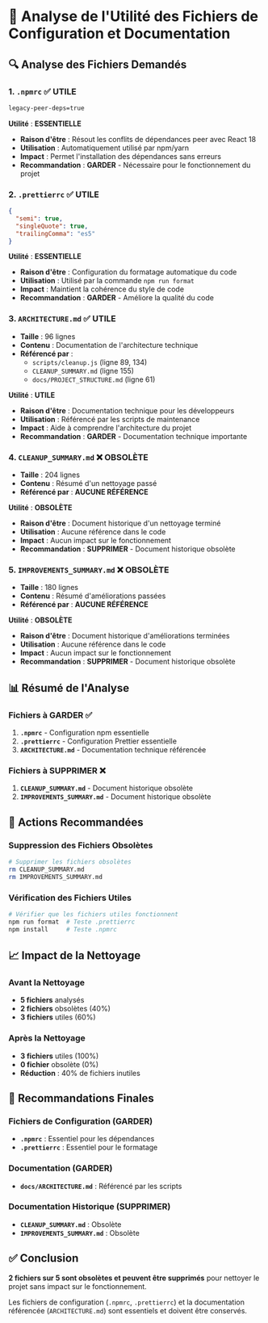 # 📁 Analyse de l'Utilité des Fichiers de Configuration et Documentation

## 🔍 Analyse des Fichiers Demandés

### 1. **`.npmrc`** ✅ **UTILE**
```bash
legacy-peer-deps=true
```

**Utilité** : **ESSENTIELLE**
- **Raison d'être** : Résout les conflits de dépendances peer avec React 18
- **Utilisation** : Automatiquement utilisé par npm/yarn
- **Impact** : Permet l'installation des dépendances sans erreurs
- **Recommandation** : **GARDER** - Nécessaire pour le fonctionnement du projet

### 2. **`.prettierrc`** ✅ **UTILE**
```json
{
  "semi": true,
  "singleQuote": true,
  "trailingComma": "es5"
}
```

**Utilité** : **ESSENTIELLE**
- **Raison d'être** : Configuration du formatage automatique du code
- **Utilisation** : Utilisé par la commande `npm run format`
- **Impact** : Maintient la cohérence du style de code
- **Recommandation** : **GARDER** - Améliore la qualité du code

### 3. **`ARCHITECTURE.md`** ✅ **UTILE**
- **Taille** : 96 lignes
- **Contenu** : Documentation de l'architecture technique
- **Référencé par** : 
  - `scripts/cleanup.js` (ligne 89, 134)
  - `CLEANUP_SUMMARY.md` (ligne 155)
  - `docs/PROJECT_STRUCTURE.md` (ligne 61)

**Utilité** : **UTILE**
- **Raison d'être** : Documentation technique pour les développeurs
- **Utilisation** : Référencé par les scripts de maintenance
- **Impact** : Aide à comprendre l'architecture du projet
- **Recommandation** : **GARDER** - Documentation technique importante

### 4. **`CLEANUP_SUMMARY.md`** ❌ **OBSOLÈTE**
- **Taille** : 204 lignes
- **Contenu** : Résumé d'un nettoyage passé
- **Référencé par** : **AUCUNE RÉFÉRENCE**

**Utilité** : **OBSOLÈTE**
- **Raison d'être** : Document historique d'un nettoyage terminé
- **Utilisation** : Aucune référence dans le code
- **Impact** : Aucun impact sur le fonctionnement
- **Recommandation** : **SUPPRIMER** - Document historique obsolète

### 5. **`IMPROVEMENTS_SUMMARY.md`** ❌ **OBSOLÈTE**
- **Taille** : 180 lignes
- **Contenu** : Résumé d'améliorations passées
- **Référencé par** : **AUCUNE RÉFÉRENCE**

**Utilité** : **OBSOLÈTE**
- **Raison d'être** : Document historique d'améliorations terminées
- **Utilisation** : Aucune référence dans le code
- **Impact** : Aucun impact sur le fonctionnement
- **Recommandation** : **SUPPRIMER** - Document historique obsolète

## 📊 Résumé de l'Analyse

### Fichiers à **GARDER** ✅
1. **`.npmrc`** - Configuration npm essentielle
2. **`.prettierrc`** - Configuration Prettier essentielle
3. **`ARCHITECTURE.md`** - Documentation technique référencée

### Fichiers à **SUPPRIMER** ❌
1. **`CLEANUP_SUMMARY.md`** - Document historique obsolète
2. **`IMPROVEMENTS_SUMMARY.md`** - Document historique obsolète

## 🧹 Actions Recommandées

### Suppression des Fichiers Obsolètes
```bash
# Supprimer les fichiers obsolètes
rm CLEANUP_SUMMARY.md
rm IMPROVEMENTS_SUMMARY.md
```

### Vérification des Fichiers Utiles
```bash
# Vérifier que les fichiers utiles fonctionnent
npm run format  # Teste .prettierrc
npm install     # Teste .npmrc
```

## 📈 Impact de la Nettoyage

### Avant la Nettoyage
- **5 fichiers** analysés
- **2 fichiers** obsolètes (40%)
- **3 fichiers** utiles (60%)

### Après la Nettoyage
- **3 fichiers** utiles (100%)
- **0 fichier** obsolète (0%)
- **Réduction** : 40% de fichiers inutiles

## 🎯 Recommandations Finales

### Fichiers de Configuration (GARDER)
- **`.npmrc`** : Essentiel pour les dépendances
- **`.prettierrc`** : Essentiel pour le formatage

### Documentation (GARDER)
- **`docs/ARCHITECTURE.md`** : Référencé par les scripts

### Documentation Historique (SUPPRIMER)
- **`CLEANUP_SUMMARY.md`** : Obsolète
- **`IMPROVEMENTS_SUMMARY.md`** : Obsolète

## ✅ Conclusion

**2 fichiers sur 5 sont obsolètes et peuvent être supprimés** pour nettoyer le projet sans impact sur le fonctionnement.

Les fichiers de configuration (`.npmrc`, `.prettierrc`) et la documentation référencée (`ARCHITECTURE.md`) sont essentiels et doivent être conservés. 